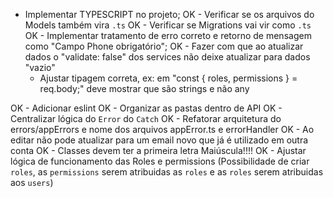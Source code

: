 * Implementar TYPESCRIPT no projeto;
  OK - Verificar se os arquivos do Models também vira `.ts`
  OK - Verificar se Migrations vai vir como `.ts`
  OK - Implementar tratamento de erro correto e retorno de mensagem como "Campo Phone obrigatório";
  OK - Fazer com que ao atualizar dados o "validate: false" dos services não deixe atualizar para dados "vazio"
  - Ajustar tipagem correta, ex: em "const { roles, permissions } = req.body;" deve mostrar que são strings e não any

OK - Adicionar eslint
OK - Organizar as pastas dentro de API
OK - Centralizar lógica do `Error` do `Catch`
OK - Refatorar arquitetura do errors/appErrors e nome dos arquivos appError.ts e errorHandler
OK - Ao editar não pode atualizar para um email novo que já é utilizado em outra conta
OK - Classes devem ter a primeira letra Maiúscula!!!!
OK - Ajustar lógica de funcionamento das Roles e permissions (Possibilidade de criar `roles`, as `permissions` serem atribuidas as `roles` e as `roles` serem atribuidas aos `users`)
  
